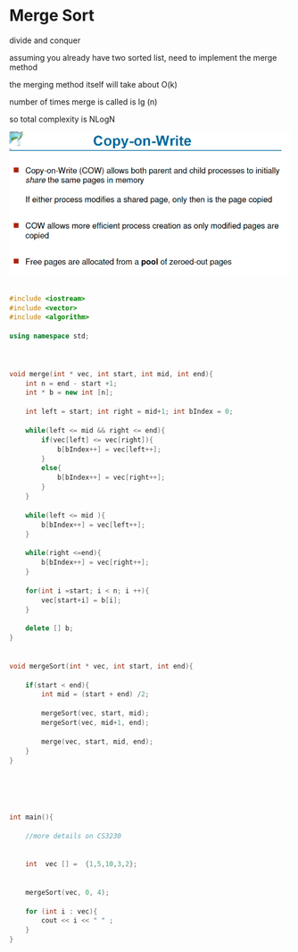 # Merge Sort

divide and conquer 

assuming you already have two sorted list,  need to implement the merge method 



the merging method itself will take about O\(k\)

number of times merge is called is lg \(n\)

so total complexity is NLogN

![](../../.gitbook/assets/image%20%28120%29.png)





```cpp

#include <iostream>
#include <vector>
#include <algorithm>

using namespace std;



void merge(int * vec, int start, int mid, int end){
	int n = end - start +1;
	int * b = new int [n];

	int left = start; int right = mid+1; int bIndex = 0;

	while(left <= mid && right <= end){
		if(vec[left] <= vec[right]){
			b[bIndex++] = vec[left++];
		}
		else{
			b[bIndex++] = vec[right++];
		}
	}

	while(left <= mid ){
		b[bIndex++] = vec[left++];
	}

	while(right <=end){
		b[bIndex++] = vec[right++];
	}

	for(int i =start; i < n; i ++){
		vec[start+i] = b[i];
	}

	delete [] b;
}


void mergeSort(int * vec, int start, int end){
	
	if(start < end){
		int mid = (start + end) /2;

		mergeSort(vec, start, mid);
		mergeSort(vec, mid+1, end);

		merge(vec, start, mid, end);
	}
}





int main(){

	//more details on CS3230


	int  vec [] =  {1,5,10,3,2};
	

	mergeSort(vec, 0, 4);
	
	for (int i : vec){
		cout << i << " " ;
	}
}

```

